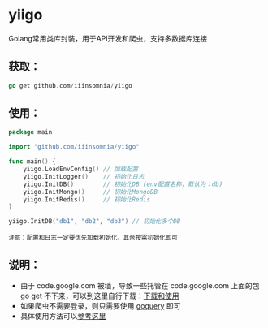 # yiigo
Golang常用类库封装，用于API开发和爬虫，支持多数据库连接

## 获取：

```go
go get github.com/iiinsomnia/yiigo
```

## 使用：

```go
package main

import "github.com/iiinsomnia/yiigo"

func main() {
    yiigo.LoadEnvConfig() // 加载配置
    yiigo.InitLogger()    // 初始化日志
    yiigo.InitDB()        // 初始化DB (env配置名称，默认为：db)
    yiigo.InitMongo()     // 初始化MongoDB
    yiigo.InitRedis()     // 初始化Redis
}
```

```go
yiigo.InitDB("db1", "db2", "db3") // 初始化多个DB
```

```
注意：配置和日志一定要优先加载初始化，其余按需初始化即可
```

## 说明：
* 由于 code.google.com 被墙，导致一些托管在 code.google.com 上面的包 go get 不下来，可以到这里自行下载：[下载和使用](http://www.golangtc.com/download/package)
* 如果爬虫不需要登录，则只需要使用 [goquery](https://github.com/PuerkitoBio/goquery) 即可
* 具体使用方法可以[参考这里](https://github.com/IIInsomnia/yiigo-example)
